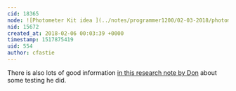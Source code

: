 ```yaml
---
cid: 18365
node: ![Photometer Kit idea ](../notes/programmer1200/02-03-2018/photometer-kit-idea)
nid: 15672
created_at: 2018-02-06 00:03:39 +0000
timestamp: 1517875419
uid: 554
author: cfastie
---
```


There is also lots of good information [in this research note by Don](https://publiclab.org/notes/donblair/11-01-2015/turbidity-sensor-prototype) about some testing he did.